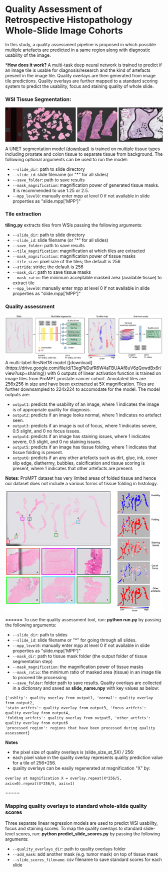 Quality Assessment of Retrospective Histopathology Whole-Slide Image Cohorts
===========
In this study, a quality assessment pipeline is  proposed in which possible multiple artefacts are predicted in a same region along with diagnostic usability of the image. 

***How does it work?** A  multi-task deep neural network is trained to predict if an image tile is usable for diagnosis/research and the  kind of artefacts present in the image tile. Quality overlays are then generated from image tile predictions. Quality overlays are further mapped to a standard  scoring system to predict the usability,  focus and staining quality of whole slide.


###  WSI Tissue Segmentation:
<img src="imgs/tissue_segmentation.jpg" align="center" />

A UNET segmentation model ([download](https://drive.google.com/file/d/1otWor5WnaJ4W9ynTOF1XS755CsxEa4qj/view?usp=sharing)) is trained on multiple tissue types including prostate and colon tissue to separate tissue from background.
The following optional arguments can be used to run the model:

* `--slide_dir`:  path to slide directory
* `--slide_id`:  slide filename (or "*" for all slides)
* `--save_folder`:  path to save results
* `--mask_magnification`:  magnification power of generated tissue masks. It is recommended to use 1.25 or 2.5.
* `--mpp_level0`:  manually enter mpp at level 0 if not available in slide properties as "slide.mpp['MPP']"


###  Tile extraction
**tiling.py** extracts tiles from WSIs passing the following arguments:

* `--slide_dir`:  path to slide directory
* `--slide_id`:  slide filename (or "*" for all slides)
* `--save_folder`:  path to save results
* `--tile_magnification`:  magnification at which tiles are extracted
* `--mask_magnification`:  magnification power of tissue masks
* `--tile_size`:  pixel size of the tiles; the default is 256
* `--stride`:  stride; the default is 256
* `--mask_dir`:  path to save tissue masks 
* `--mask_ratio`:  the minimum acceptable masked area (available tissue) to extract tile
* `--mpp_level0`:  manually enter mpp at level 0 if not available in slide properties as "slide.mpp['MPP']"

### Quality assessment 
<img src="imgs/pipeline.jpg" align="center" />
A multi-label ResNet18 model ([download](https://drive.google.com/file/d/13egPkDufR6W4aTBUAAf8uV6zQxwdBx6r/view?usp=sharing)) with 6 outputs of linear activation function is trained on image tiles from ProMPT prostate cancer cohort.  
Annotated tiles are  256x256 in size and have been exctracted at 5X magnification. Tiles are further downsampled to 224x224 to accomodate for the model.
The model outputs are:

* `output1`:  predicts the usability of an image, where 1 indicates the image is of appropriate quality for diagnosis.
* `output2`:  predicts if an image looks normal, where 1 indicates no artefact seen.
* `output3`:  predicts if an image is out of focus, where 1 indicates severe, 0.5 slight, and 0 no focus issues.
* `output4`:  predicts if an image has staining issues, where 1 indicates severe, 0.5 slight, and 0 no staining issues.
* `output5`:  predicts if an image has tissue folding, where 1 indicates that tissue folding is present.
* `output6`:  predicts if an any other artefacts such as dirt, glue, ink, cover slip edge, diathermy, bubbles, calcification and tissue scoring is present, where
1 indicates that other artefacts are present.

**Notes**: ProMPT dataset has very limited areas of folded tissue and hence our dataset does not include a various forms of tissue folding in histology.

<img src="imgs/overlays.png" align="center" />

======
To use the quality assessment tool, run:
**python run.py** by passing the following arguments:
* `--slide_dir`:  path to slides
* `--slide_id`:  slide filename or "*" for going through all slides.
* `--mpp_level0`: manually enter mpp at level 0 if not available in slide properties as "slide.mpp['MPP']"
* `--mask_dir`: path to tissue mask folder (the output folder of tissue segmentation step)
* `--mask_magnification`: the magnification power of tissue masks 
* `--mask_ratio`: the minimum ratio of masked area (tissue) in an image tile to proceed tile processing
* `--save_folder`: folder path to save results. 
Quality overlays are collected in a dictionary and saved as **slide_name.npy** with key values as below:
``` shell 
{'usblty': quality overlay from output1, 'normal': quality overlay from output2, 
'stain_artfcts': quality overlay from output3, 'focus_artfcts': quality overlay from output4, 
'folding_artfcts': quality overlay from output5, 'other_artfcts': quality overlay from output6 
'processed_region': regions that have been processed during quality assessment} 
```
    
**Notes**
- the pixel size of quality overlays is (slide_size_at_5X) / 256:
- each pixel value in the quality overlay represents quality prediction value for a tile of  256*256. 
- quality overlays can be easily regenerated at magnification "X" by: 

`overlay at magnification X = overlay.repeat(X*256/5, axis=0).repeat(X*256/5, axis=1)`

=====

### Mapping quality overlays to standard whole-slide quality scores  
Three separate linear regression models are used to predict WSI usability, focus and staining scores. 
To map the quality overlays to standard slide-level scores, run:
**python predict_slide_scores.py** by passing the following arguments:
* `--quality_overlays_dir`:  path to quality overlays folder
* `--add_mask`:  add another mask (e.g. tumor mask) on top of tissue mask
* `--slide_scores_filename`:  csv filename to save standard scores for each slide
